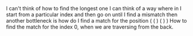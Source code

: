 I can't think of how to find the longest one
I can think of a way where in I start from a particular index and then go on until I find a mismatch
then another bottleneck is how do I find a match for the position
( ( ) ( ) )
How to find the match for the index 0, when we are traversing from the back.